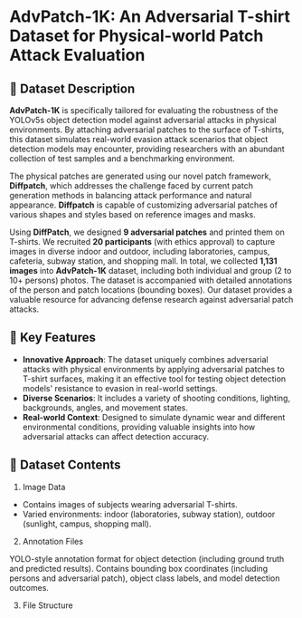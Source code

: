# AdvPatch-1K: An Adversarial T-shirt Dataset for Physical-world Patch Attack Evaluation

## 📌 Dataset Description

**AdvPatch-1K** is specifically tailored for evaluating the robustness of the YOLOv5s object detection model against adversarial attacks in physical environments. By attaching adversarial patches to the surface of T-shirts, this dataset simulates real-world evasion attack scenarios that object detection models may encounter, providing researchers with an abundant collection of test samples and a benchmarking environment.

The physical patches are generated using our novel patch framework, **Diffpatch**, which addresses the challenge faced by current patch generation methods in balancing attack performance and natural appearance. **Diffpatch** is capable of customizing adversarial patches of various shapes and styles based on reference images and masks.

Using **DiffPatch**, we designed **9 adversarial patches** and printed them on T-shirts. We recruited **20 participants** (with ethics approval) to capture images in diverse indoor and outdoor, including laboratories, campus, cafeteria, subway station, and shopping mall. In total, we collected **1,131 images** into **AdvPatch-1K** dataset, including both individual and group (2 to 10+ persons) photos. The dataset is accompanied with detailed annotations of the person and patch locations (bounding boxes). Our dataset provides a valuable resource for advancing defense research against adversarial patch attacks.

## 🎯 Key Features

* **Innovative Approach**: The dataset uniquely combines adversarial attacks with physical environments by applying adversarial patches to T-shirt surfaces, making it an effective tool for testing object detection models' resistance to evasion in real-world settings.
* **Diverse Scenarios**: It includes a variety of shooting conditions, lighting, backgrounds, angles, and movement states.
* **Real-world Context**: Designed to simulate dynamic wear and different environmental conditions, providing valuable insights into how adversarial attacks can affect detection accuracy.

## 📂 Dataset Contents

1. Image Data

* Contains images of subjects wearing adversarial T-shirts.
* Varied environments: indoor (laboratories, subway station), outdoor (sunlight, campus, shopping mall).

2. Annotation Files

YOLO-style annotation format for object detection (including ground truth and predicted results).
Contains bounding box coordinates (including persons and adversarial patch), object class labels, and model detection outcomes.

3. File Structure

```

```

